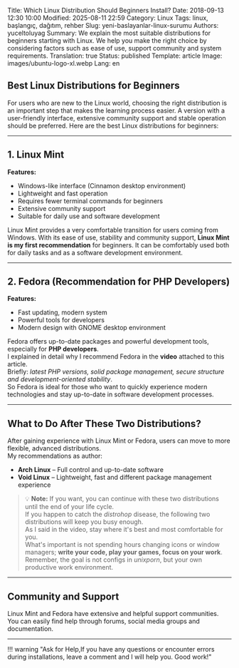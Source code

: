 Title: Which Linux Distribution Should Beginners Install?
Date: 2018-09-13 12:30 10:00
Modified: 2025-08-11 22:59
Category: Linux
Tags: linux, başlangıç, dağıtım, rehber
Slug: yeni-baslayanlar-linux-surumu
Authors: yuceltoluyag
Summary: We explain the most suitable distributions for beginners starting with Linux. We help you make the right choice by considering factors such as ease of use, support community and system requirements.
Translation: true
Status: published
Template: article
Image: images/ubuntu-logo-xl.webp
Lang: en

## Best Linux Distributions for Beginners

For users who are new to the Linux world, choosing the right distribution is an important step that makes the learning process easier. A version with a user-friendly interface, extensive community support and stable operation should be preferred. Here are the best Linux distributions for beginners:

---

## 1. Linux Mint

**Features:**

- Windows-like interface (Cinnamon desktop environment)
- Lightweight and fast operation
- Requires fewer terminal commands for beginners
- Extensive community support
- Suitable for daily use and software development

Linux Mint provides a very comfortable transition for users coming from Windows. With its ease of use, stability and community support, **Linux Mint is my first recommendation** for beginners. It can be comfortably used both for daily tasks and as a software development environment.

---

## 2. Fedora (Recommendation for PHP Developers)

**Features:**

- Fast updating, modern system
- Powerful tools for developers
- Modern design with GNOME desktop environment

Fedora offers up-to-date packages and powerful development tools, especially for **PHP developers**.  
I explained in detail why I recommend Fedora in the **video** attached to this article.  
Briefly: _latest PHP versions, solid package management, secure structure and development-oriented stability_.  
So Fedora is ideal for those who want to quickly experience modern technologies and stay up-to-date in software development processes.

---

## What to Do After These Two Distributions?

After gaining experience with Linux Mint or Fedora, users can move to more flexible, advanced distributions.  
My recommendations as author:

- **Arch Linux** – Full control and up-to-date software
- **Void Linux** – Lightweight, fast and different package management experience

> 💡 **Note:** If you want, you can continue with these two distributions until the end of your life cycle.  
> If you happen to catch the _distrohop_ disease, the following two distributions will keep you busy enough.  
> As I said in the video, stay where it's best and most comfortable for you.  
> What's important is not spending hours changing icons or window managers; **write your code, play your games, focus on your work**.  
> Remember, the goal is not configs in _unixporn_, but your own productive work environment.

---

## Community and Support

Linux Mint and Fedora have extensive and helpful support communities. You can easily find help through forums, social media groups and documentation.

---

!!! warning "Ask for Help,If you have any questions or encounter errors during installations, leave a comment and I will help you. Good work!"

<script type="module" src="https://cdn.jsdelivr.net/npm/@justinribeiro/lite-youtube@1/lite-youtube.min.js"></script>

<lite-youtube videoid="IDjtbPEDk3w"></lite-youtube>
